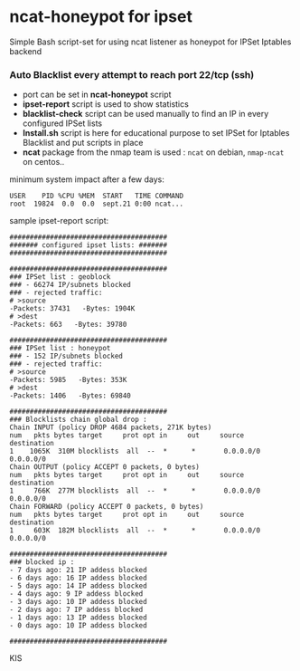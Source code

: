 # ncat-honeypot for ipset

Simple Bash script-set for using ncat listener as honeypot for IPSet Iptables backend

### Auto Blacklist every attempt to reach port 22/tcp (ssh)

- port can be set in **ncat-honeypot** script
- **ipset-report** script is used to show statistics
- **blacklist-check** script can be used manually to find an IP in every configured IPSet lists
- **Install.sh** script is here for educational purpose to set IPSet for Iptables Blacklist and put scripts in place
- **ncat** package from the nmap team is used : `ncat` on debian, `nmap-ncat` on centos..


minimum system impact after a few days:
```
USER    PID %CPU %MEM  START   TIME COMMAND
root  19824  0.0  0.0  sept.21 0:00 ncat...
```

sample ipset-report script:

```
#######################################
####### configured ipset lists: #######
#######################################

#######################################
### IPSet list : geoblock
### - 66274 IP/subnets blocked
### - rejected traffic:
# >source
-Packets: 37431   -Bytes: 1904K
# >dest
-Packets: 663   -Bytes: 39780

#######################################
### IPSet list : honeypot
### - 152 IP/subnets blocked
### - rejected traffic:
# >source
-Packets: 5985   -Bytes: 353K
# >dest
-Packets: 1406   -Bytes: 69840

#######################################
### Blocklists chain global drop :
Chain INPUT (policy DROP 4684 packets, 271K bytes)
num   pkts bytes target     prot opt in     out     source               destination
1    1065K  310M blocklists  all  --  *      *       0.0.0.0/0            0.0.0.0/0
Chain OUTPUT (policy ACCEPT 0 packets, 0 bytes)
num   pkts bytes target     prot opt in     out     source               destination
1     766K  277M blocklists  all  --  *      *       0.0.0.0/0            0.0.0.0/0
Chain FORWARD (policy ACCEPT 0 packets, 0 bytes)
num   pkts bytes target     prot opt in     out     source               destination
1     603K  182M blocklists  all  --  *      *       0.0.0.0/0            0.0.0.0/0

#######################################
### blocked ip :
- 7 days ago: 21 IP addess blocked
- 6 days ago: 16 IP addess blocked
- 5 days ago: 14 IP addess blocked
- 4 days ago: 9 IP addess blocked
- 3 days ago: 10 IP addess blocked
- 2 days ago: 7 IP addess blocked
- 1 days ago: 13 IP addess blocked
- 0 days ago: 10 IP addess blocked

#######################################
```

KIS
